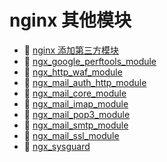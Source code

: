 # nginx 其他模块

- 📄 [nginx 添加第三方模块](nginx%20其他模块/nginx%20添加第三方模块.md)
- 📄 [ngx_google_perftools_module](nginx%20其他模块/ngx_google_perftools_module.md)
- 📄 [ngx_http_waf_module](nginx%20其他模块/ngx_http_waf_module.md)
- 📄 [ngx_mail_auth_http_module](nginx%20其他模块/ngx_mail_auth_http_module.md)
- 📄 [ngx_mail_core_module](nginx%20其他模块/ngx_mail_core_module.md)
- 📄 [ngx_mail_imap_module](nginx%20其他模块/ngx_mail_imap_module.md)
- 📄 [ngx_mail_pop3_module](nginx%20其他模块/ngx_mail_pop3_module.md)
- 📄 [ngx_mail_smtp_module](nginx%20其他模块/ngx_mail_smtp_module.md)
- 📄 [ngx_mail_ssl_module](nginx%20其他模块/ngx_mail_ssl_module.md)
- 📄 [ngx_sysguard](nginx%20其他模块/ngx_sysguard.md)

‍
